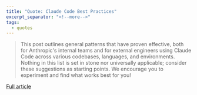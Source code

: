 ```yaml
---
title: "Quote: Claude Code Best Practices"
excerpt_separator: "<!--more-->"
tags:
  - quotes
---
```


> This post outlines general patterns that have proven effective, both for Anthropic's internal teams and for external engineers using Claude Code across various codebases, languages, and environments. Nothing in this list is set in stone nor universally applicable; consider these suggestions as starting points. We encourage you to experiment and find what works best for you!

[Full article](https://www.anthropic.com/engineering/claude-code-best-practices)
